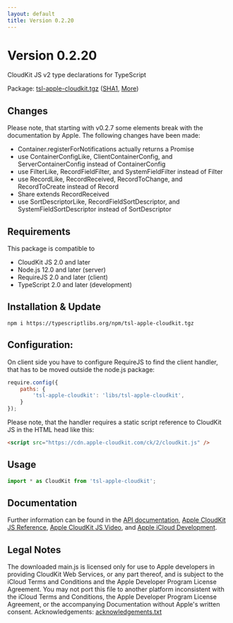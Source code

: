 ```yaml
---
layout: default
title: Version 0.2.20
---
```




# Version 0.2.20
CloudKit JS v2 type declarations for TypeScript

Package: [tsl-apple-cloudkit.tgz](https://typescriptlibs.org/npm/tsl-apple-cloudkit.tgz)
  ([SHA1](https://typescriptlibs.org/npm/tsl-apple-cloudkit.sha1), [More](https://typescriptlibs.org/package/tsl-apple-cloudkit.html))



## Changes
Please note, that starting with v0.2.7 some elements break with the
documentation by Apple. The following changes have been made:
- Container.registerForNotifications actually returns a Promise
- use ContainerConfigLike, ClientContainerConfig, and ServerContainerConfig
  instead of ContainerConfig
- use FilterLike, RecordFieldFilter, and SystemFieldFilter instead of Filter
- use RecordLike, RecordReceived, RecordToChange, and RecordToCreate instead of
  Record
- Share extends RecordReceived
- use SortDescriptorLike, RecordFieldSortDescriptor, and
  SystemFieldSortDescriptor instead of SortDescriptor



## Requirements
This package is compatible to
- CloudKit JS 2.0 and later
- Node.js 12.0 and later (server)
- RequireJS 2.0 and later (client)
- TypeScript 2.0 and later (development)



## Installation & Update
```Shell
npm i https://typescriptlibs.org/npm/tsl-apple-cloudkit.tgz
```



## Configuration:
On client side you have to configure RequireJS to find the client handler, that
has to be moved outside the node.js package:
```JavaScript
require.config({
	paths: {
		'tsl-apple-cloudkit': 'libs/tsl-apple-cloudkit',
	}
});
```
Please note, that the handler requires a static script reference to CloudKit JS
in the HTML head like this:
```HTML
<script src="https://cdn.apple-cloudkit.com/ck/2/cloudkit.js" />
```



## Usage
```TypeScript
import * as CloudKit from 'tsl-apple-cloudkit';
```



## Documentation
Further information can be found in the
[API documentation](https://typescriptlibs.org/tsl-apple-cloudkit/api),
[Apple CloudKit JS Reference](https://developer.apple.com/documentation/cloudkitjs),
[Apple CloudKit JS Video](https://developer.apple.com/videos/play/wwdc2015/710/),
and [Apple iCloud Development](https://developer.apple.com/icloud/).



## Legal Notes
The downloaded main.js is licensed only for use to Apple developers in providing
CloudKit Web Services, or any part thereof, and is subject to the iCloud Terms
and Conditions and the Apple Developer Program License Agreement. You may not
port this file to another platform inconsistent with the iCloud Terms and
Conditions, the Apple Developer Program License Agreement, or the accompanying
Documentation without Apple's written consent. Acknowledgements:
[acknowledgements.txt](https://cdn.apple-cloudkit.com/ck/2/acknowledgements.txt)
